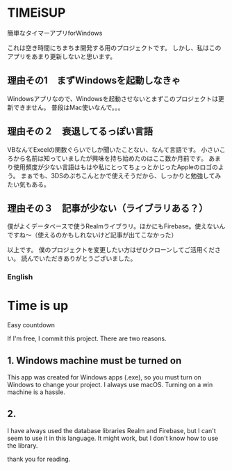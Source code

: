 # TIMEiSUP
簡単なタイマーアプリforWindows

これは空き時間にちまちま開発する用のプロジェクトです。
しかし、私はこのアプリをあまり更新しないと思います。
## 理由その1　まずWindowsを起動しなきゃ
Windowsアプリなので、Windowsを起動させないとまずこのプロジェクトは更新できません。
普段はMac使いなんで。。。

## 理由その２　衰退してるっぽい言語
VBなんてExcelの関数ぐらいでしか聞いたことない、なんて言語です。
小さいころから名前は知っていましたが興味を持ち始めたのはここ数か月前です。
あまり使用頻度が少ない言語はもはや私にとってちょっとかじったAppleのロゴのよう。
まぁでも、3DSのぷちこんとかで使えそうだから、しっかりと勉強してみたい気もある。

## 理由その３　記事が少ない（ライブラリある？）
僕がよくデータベースで使うRealmライブラリ。ほかにもFirebase。使えないんですね～（使えるのかもしれないけど記事が出てこなかった）

以上です。
僕のプロジェクトを変更したい方はぜひクローンしてご活用ください。
読んでいただきありがとうございました。

### English

# Time is up
Easy countdown

If I'm free, I commit this project. There are two reasons.

## 1. Windows machine must be turned on
This app was created for Windows apps (.exe), so you must turn on Windows to change your project.
I always use macOS. Turning on a win machine is a hassle.

## 2.
I have always used the database libraries Realm and Firebase, but I can't seem to use it in this language.
It might work, but I don't know how to use the library.

thank you for reading.





